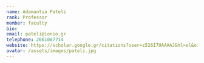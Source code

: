 ```yaml
---
name: Adamantia Pateli
rank: Professor
member: faculty
bio: 
email: pateli@ionio.gr
telephone: 2661087714 
website: https://scholar.google.gr/citations?user=z526I7UAAAAJ&hl=el&oi=ao
avatar: /assets/images/pateli.jpg
---
```

